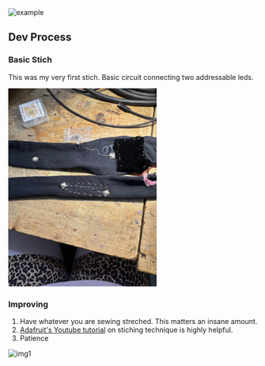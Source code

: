 
<img src="assets/videos/example.gif" alt="example" width="600" loop>



## Dev Process

### Basic Stich
This was my very first stich. Basic circuit connecting two addressable leds. 

<img src="assets/imgs/basic_stich.jpg" alt="img1" width="300">

### Improving
1. Have whatever you are sewing streched. This matters an insane amount.
2. [Adafruit's Youtube tutorial](https://learn.adafruit.com/getting-started-with-flora/overview) on stiching technique is highly helpful.
3. Patience


<img src="assets/videos/iterate.gif" alt="img1" width="600" loop>
